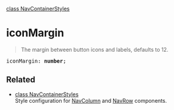 [class NavContainerStyles](NavContainerStyles.md)

# iconMargin

> The margin between button icons and labels, defaults to 12.

<pre class="docgen_signature">iconMargin: <b>number</b>;</pre>

## Related

- [<!--{ref:class}-->class NavContainerStyles](NavContainerStyles.md) \
    Style configuration for [NavColumn](NavColumn.md) and [NavRow](NavRow.md) components.
